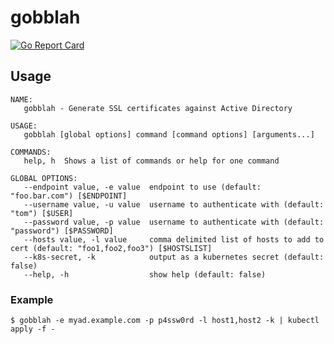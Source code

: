 # gobblah

[![Go Report Card](https://goreportcard.com/badge/github.com/TomWright/dasel)](https://goreportcard.com/report/github.com/TomWright/dasel)

## Usage
```shell
NAME:
   gobblah - Generate SSL certificates against Active Directory

USAGE:
   gobblah [global options] command [command options] [arguments...]

COMMANDS:
   help, h  Shows a list of commands or help for one command

GLOBAL OPTIONS:
   --endpoint value, -e value  endpoint to use (default: "foo.bar.com") [$ENDPOINT]
   --username value, -u value  username to authenticate with (default: "tom") [$USER]
   --password value, -p value  username to authenticate with (default: "password") [$PASSWORD]
   --hosts value, -l value     comma delimited list of hosts to add to cert (default: "foo1,foo2,foo3") [$HOSTSLIST]
   --k8s-secret, -k            output as a kubernetes secret (default: false)
   --help, -h                  show help (default: false)
```

### Example
```shell
$ gobblah -e myad.example.com -p p4ssw0rd -l host1,host2 -k | kubectl apply -f -
```
